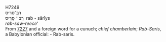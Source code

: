 <body>
  <p>H7249<br>  רב־סריס  <br> רַב  ־ סָרִיס  ‎  rab  - sârı̂ys  <br><i>rab-saw-reece‘ </i><br>From <a href="h7227.htm">7227</a> and a foreign word for a eunuch; <i>chief</i> <i>chamberlain</i>; <i>Rab-Saris</i>, a Babylonian official: - Rab-saris.<br></p>
 </body>